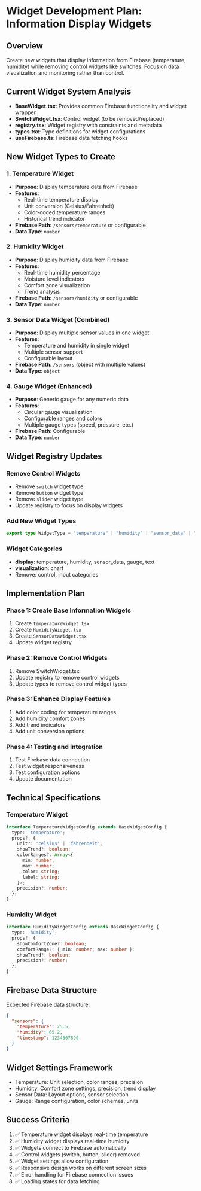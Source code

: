 # Widget Development Plan: Information Display Widgets

## Overview
Create new widgets that display information from Firebase (temperature, humidity) while removing control widgets like switches. Focus on data visualization and monitoring rather than control.

## Current Widget System Analysis
- **BaseWidget.tsx**: Provides common Firebase functionality and widget wrapper
- **SwitchWidget.tsx**: Control widget (to be removed/replaced)
- **registry.tsx**: Widget registry with constraints and metadata
- **types.tsx**: Type definitions for widget configurations
- **useFirebase.ts**: Firebase data fetching hooks

## New Widget Types to Create

### 1. Temperature Widget
- **Purpose**: Display temperature data from Firebase
- **Features**: 
  - Real-time temperature display
  - Unit conversion (Celsius/Fahrenheit)
  - Color-coded temperature ranges
  - Historical trend indicator
- **Firebase Path**: `/sensors/temperature` or configurable
- **Data Type**: `number`

### 2. Humidity Widget
- **Purpose**: Display humidity data from Firebase
- **Features**:
  - Real-time humidity percentage
  - Moisture level indicators
  - Comfort zone visualization
  - Trend analysis
- **Firebase Path**: `/sensors/humidity` or configurable
- **Data Type**: `number`

### 3. Sensor Data Widget (Combined)
- **Purpose**: Display multiple sensor values in one widget
- **Features**:
  - Temperature and humidity in single widget
  - Multiple sensor support
  - Configurable layout
- **Firebase Path**: `/sensors` (object with multiple values)
- **Data Type**: `object`

### 4. Gauge Widget (Enhanced)
- **Purpose**: Generic gauge for any numeric data
- **Features**:
  - Circular gauge visualization
  - Configurable ranges and colors
  - Multiple gauge types (speed, pressure, etc.)
- **Firebase Path**: Configurable
- **Data Type**: `number`

## Widget Registry Updates

### Remove Control Widgets
- Remove `switch` widget type
- Remove `button` widget type  
- Remove `slider` widget type
- Update registry to focus on display widgets

### Add New Widget Types
```typescript
export type WidgetType = "temperature" | "humidity" | "sensor_data" | "gauge" | "chart" | "text";
```

### Widget Categories
- **display**: temperature, humidity, sensor_data, gauge, text
- **visualization**: chart
- Remove: control, input categories

## Implementation Plan

### Phase 1: Create Base Information Widgets
1. Create `TemperatureWidget.tsx`
2. Create `HumidityWidget.tsx`
3. Create `SensorDataWidget.tsx`
4. Update widget registry

### Phase 2: Remove Control Widgets
1. Remove SwitchWidget.tsx
2. Update registry to remove control widgets
3. Update types to remove control widget types

### Phase 3: Enhance Display Features
1. Add color coding for temperature ranges
2. Add humidity comfort zones
3. Add trend indicators
4. Add unit conversion options

### Phase 4: Testing and Integration
1. Test Firebase data connection
2. Test widget responsiveness
3. Test configuration options
4. Update documentation

## Technical Specifications

### Temperature Widget
```typescript
interface TemperatureWidgetConfig extends BaseWidgetConfig {
  type: 'temperature';
  props?: {
    unit?: 'celsius' | 'fahrenheit';
    showTrend?: boolean;
    colorRanges?: Array<{
      min: number;
      max: number;
      color: string;
      label: string;
    }>;
    precision?: number;
  };
}
```

### Humidity Widget
```typescript
interface HumidityWidgetConfig extends BaseWidgetConfig {
  type: 'humidity';
  props?: {
    showComfortZone?: boolean;
    comfortRange?: { min: number; max: number };
    showTrend?: boolean;
    precision?: number;
  };
}
```

## Firebase Data Structure
Expected Firebase data structure:
```json
{
  "sensors": {
    "temperature": 25.5,
    "humidity": 65.2,
    "timestamp": 1234567890
  }
}
```

## Widget Settings Framework
- Temperature: Unit selection, color ranges, precision
- Humidity: Comfort zone settings, precision, trend display
- Sensor Data: Layout options, sensor selection
- Gauge: Range configuration, color schemes, units

## Success Criteria
1. ✅ Temperature widget displays real-time temperature
2. ✅ Humidity widget displays real-time humidity
3. ✅ Widgets connect to Firebase automatically
4. ✅ Control widgets (switch, button, slider) removed
5. ✅ Widget settings allow configuration
6. ✅ Responsive design works on different screen sizes
7. ✅ Error handling for Firebase connection issues
8. ✅ Loading states for data fetching